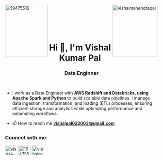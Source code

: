 <a href="https://credentials.databricks.com/e95c19df-6412-48de-aaa0-7e81d0ce4dde#acc.7z3VmFhH" target="blank"><img align="left" src="https://www.databricks.com/sites/default/files/styles/max_1000x1000/public/2024-05/associate-badge-de.png?itok=DKu0PgaV&v=1717145547" alt="19475519" height="170" width="140" /></a>
<a href="https://learn.microsoft.com/en-us/users/vishalkumarmahendrapratappal-8724/credentials/906f299de35584a6?ref=https%3A%2F%2Fwww.linkedin.com%2F" target="blank"><img align="right" src="https://encrypted-tbn0.gstatic.com/images?q=tbn:ANd9GcSct_3cDzbNlImkZ_F5AZXi-Oo7gFqVSeOBeg&s" alt="vishalmahendrapal" height="170" width="150" /></a>
<br><br><br><br><br>
<h1 align="center">Hi 👋, I'm Vishal Kumar Pal</h1>
<h3 align="center">Data Enginner</h3>
<br>


- I work as a Data Engineer with **AWS Redshift and Databricks, using Apache Spark and Python** to build scalable data pipelines. I manage data ingestion, transformation, and loading (ETL) processes, ensuring efficient storage and analytics while optimizing performance and automating workflows.

- 📫 How to reach me **vishalpal622003@gmail.com**

<h3 align="left">Connect with me:</h3>
<p align="left">
<a href="https://linkedin.com/in/vishal-kumar-pal-3047511a9" target="blank"><img align="center" src="https://raw.githubusercontent.com/rahuldkjain/github-profile-readme-generator/master/src/images/icons/Social/linked-in-alt.svg" alt="vishal-kumar-pal-3047511a9" height="30" width="40" /></a> 
<a href="https://stackoverflow.com/users/19475519" target="blank"><img align="center" src="https://raw.githubusercontent.com/rahuldkjain/github-profile-readme-generator/master/src/images/icons/Social/stack-overflow.svg" alt="19475519" height="30" width="40" /></a></t>
<a href="https://kaggle.com/vishalmahendrapal" target="blank"><img align="center" src="https://raw.githubusercontent.com/rahuldkjain/github-profile-readme-generator/master/src/images/icons/Social/kaggle.svg" alt="vishalmahendrapal" height="30" width="40" /></a>
<br><br>

